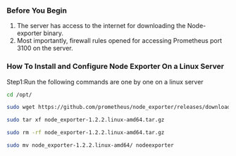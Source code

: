 ### Before You Begin
1. The server has access to the internet for downloading the Node-exporter binary.
2. Most importantly, firewall rules opened for accessing Prometheus port 3100 on the server.

###  How To Install and Configure Node Exporter On a Linux Server
Step1:Run the following commands are one by one on a linux server
```sh
cd /opt/
```
```sh
sudo wget https://github.com/prometheus/node_exporter/releases/download/v1.2.2/node_exporter-1.2.2.linux-amd64.tar.gz
```
```sh
sudo tar xf node_exporter-1.2.2.linux-amd64.tar.gz
```
```sh
sudo rm -rf node_exporter-1.2.2.linux-amd64.tar.gz
```
```sh
sudo mv node_exporter-1.2.2.linux-amd64/ nodeexporter
```
